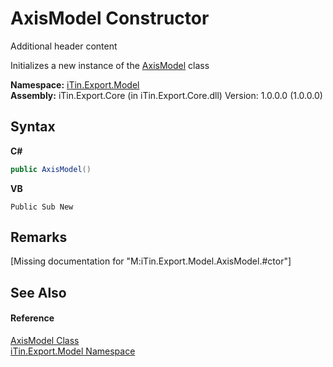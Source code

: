 # AxisModel Constructor 
Additional header content 

Initializes a new instance of the <a href="T_iTin_Export_Model_AxisModel">AxisModel</a> class

**Namespace:**&nbsp;<a href="N_iTin_Export_Model">iTin.Export.Model</a><br />**Assembly:**&nbsp;iTin.Export.Core (in iTin.Export.Core.dll) Version: 1.0.0.0 (1.0.0.0)

## Syntax

**C#**<br />
``` C#
public AxisModel()
```

**VB**<br />
``` VB
Public Sub New
```


## Remarks
\[Missing <remarks> documentation for "M:iTin.Export.Model.AxisModel.#ctor"\]

## See Also


#### Reference
<a href="T_iTin_Export_Model_AxisModel">AxisModel Class</a><br /><a href="N_iTin_Export_Model">iTin.Export.Model Namespace</a><br />